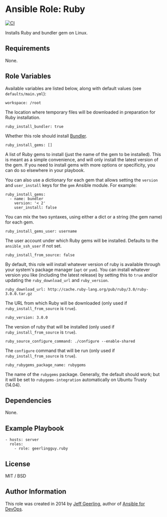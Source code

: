 # Ansible Role: Ruby

[![CI](https://github.com/geerlingguy/ansible-role-ruby/actions/workflows/ci.yml/badge.svg)](https://github.com/geerlingguy/ansible-role-ruby/actions/workflows/ci.yml)

Installs Ruby and bundler gem on Linux.

## Requirements

None.

## Role Variables

Available variables are listed below, along with default values (see `defaults/main.yml`):

    workspace: /root

The location where temporary files will be downloaded in preparation for Ruby installation.

    ruby_install_bundler: true

Whether this role should install [Bundler](http://bundler.io/).

    ruby_install_gems: []

A list of Ruby gems to install (just the name of the gem to be installed). This is meant as a simple convenience, and will only install the latest version of the gem. If you need to install gems with more options or specificity, you can do so elsewhere in your playbook.

You can also use a dictionary for each gem that allows setting the `version` and
`user_install` keys for the `gem` Ansible module.  For example:

    ruby_install_gems:
      - name: bundler
        version: '< 2'
        user_install: false

You can mix the two syntaxes, using either a dict or a string (the gem name) for each gem.

    ruby_install_gems_user: username

The user account under which Ruby gems will be installed. Defaults to the `ansible_ssh_user` if not set.

    ruby_install_from_source: false

By default, this role will install whatever version of ruby is available through your system's package manager (`apt` or `yum`). You can install whatever version you like (including the latest release) by setting this to `true` and/or updating the `ruby_download_url` and `ruby_version`.

    ruby_download_url: http://cache.ruby-lang.org/pub/ruby/3.0/ruby-3.0.0.tar.gz

The URL from which Ruby will be downloaded (only used if `ruby_install_from_source` is `true`).

    ruby_version: 3.0.0

The version of ruby that will be installed (only used if `ruby_install_from_source` is `true`).

    ruby_source_configure_command: ./configure --enable-shared

The `configure` command that will be run (only used if `ruby_install_from_source` is `true`).

    ruby_rubygems_package_name: rubygems

The name of the `rubygems` package. Generally, the default should work; but it will be set to `rubygems-integration` automatically on Ubuntu Trusty (14.04).

## Dependencies

None.

## Example Playbook

    - hosts: server
      roles:
        - role: geerlingguy.ruby

## License

MIT / BSD

## Author Information

This role was created in 2014 by [Jeff Geerling](https://www.jeffgeerling.com/), author of [Ansible for DevOps](https://www.ansiblefordevops.com/).
